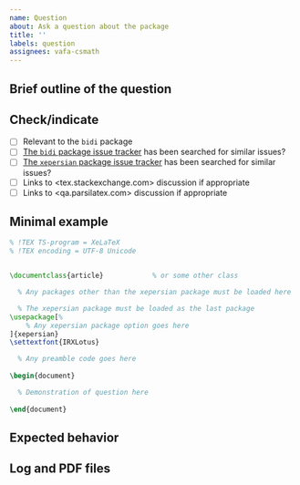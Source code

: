 ```yaml
---
name: Question
about: Ask a question about the package
title: ''
labels: question
assignees: vafa-csmath
---
```


<!---
!! Please fill out all sections !!
-->

## Brief outline of the question


## Check/indicate
- [ ] Relevant to the `bidi` package
- [ ] [The `bidi` package issue tracker](https://github.com/xepersian/bidi/issues) has been searched for similar issues?
- [ ] [The `xepersian` package issue tracker](https://github.com/xepersian/xepersian/issues) has been searched for similar issues?
- [ ] Links to <tex.stackexchange.com> discussion if appropriate
- [ ] Links to <qa.parsilatex.com> discussion if appropriate

## Minimal example

```tex
% !TEX TS-program = XeLaTeX
% !TEX encoding = UTF-8 Unicode


\documentclass{article}            % or some other class

  % Any packages other than the xepersian package must be loaded here

  % The xepersian package must be loaded as the last package
\usepackage[%
    % Any xepersian package option goes here
]{xepersian}
\settextfont{IRXLotus}

  % Any preamble code goes here
  
\begin{document}

  % Demonstration of question here
  
\end{document}
```

## Expected behavior

## Log and PDF files  

<!---
!! Use drag-and-drop !!
-->
